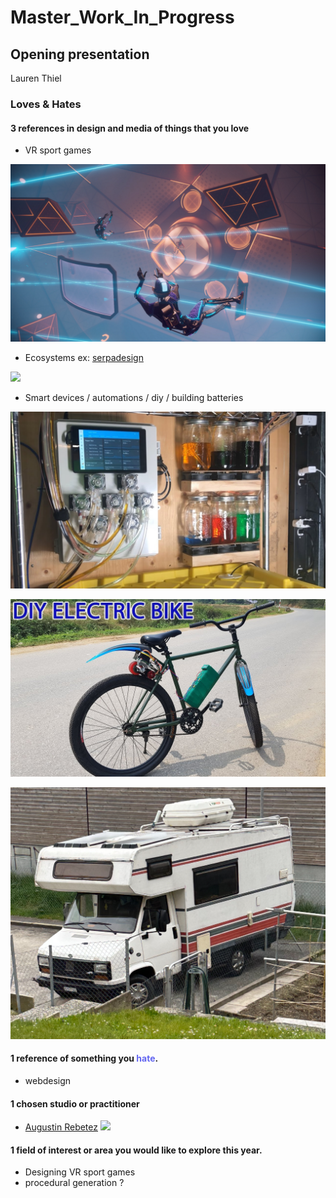 # Master_Work_In_Progress

## Opening presentation

Lauren Thiel





### Loves & Hates



#### 3 references in design and media of things that you love

- VR sport games

![](Echo_VR_Header.png)


- Ecosystems ex: [serpadesign](https://www.youtube.com/watch?v=nRlRPTqnBrU&t=1s)


![](Screenshot%202024-09-23%20at%2010.32.53.png)



- Smart devices / automations / diy / building batteries

![](maxresdefault-1.jpg)

![](maxresdefault.jpg)

![](IMG_6243.jpg)



#### 1 reference of something you <span style="color:rgba(99,102, 241,1)">hate</span>.

  - webdesign

  

#### 1 chosen studio or practitioner

  - [Augustin Rebetez](https://www.instagram.com/maisontotale_/)
![](IMG_6233.jpg)
  

#### 1 field of interest or area you would like to explore this year.

  - Designing VR sport games
  - procedural generation ?
